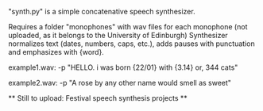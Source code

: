 "synth.py" is a simple concatenative speech synthesizer. 

Requires a folder "monophones" with wav files for each monophone (not uploaded, as it belongs to the University of Edinburgh)
Synthesizer normalizes text (dates, numbers, caps, etc.), adds pauses with punctuation and emphasizes with {word}.

example1.wav: -p "HELLO. i was born {22/01} with {3.14} or, 344 cats"

example2.wav: -p "A rose by any other name would smell as sweet"

** Still to upload: Festival speech synthesis projects **
